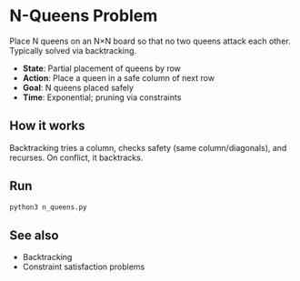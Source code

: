 # N-Queens Problem

Place N queens on an N×N board so that no two queens attack each other. Typically solved via backtracking.

- **State**: Partial placement of queens by row
- **Action**: Place a queen in a safe column of next row
- **Goal**: N queens placed safely
- **Time**: Exponential; pruning via constraints

## How it works
Backtracking tries a column, checks safety (same column/diagonals), and recurses. On conflict, it backtracks.

## Run
```bash
python3 n_queens.py
```

## See also
- Backtracking
- Constraint satisfaction problems

